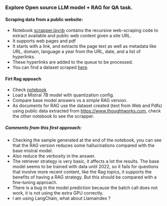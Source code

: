 ### Explore Open source LLM model + RAG for QA task.


#### Scraping data from a public website:
- Notebook [scrapper.ipynb](scrapper.ipynb) contains the recursive web-scraping code to extract available and public web content given a site URL.
- It supports web pages and pdf
- It starts with a link, and extracts the page text as well as metadata like URL, domain, language a year from the URL, date, and a list of hyperlinks.
- These hyperlinks are added to the queue to be processed.
- You can find a dataset scraped [here](https://drive.google.com/file/d/1GzSC4F0uGoHGcRHl9FEdvA3WLA7NIjvp/view?usp=drive_link).

#### Firt Rag appoach
- Check [notebook](qa_chatbot_thoughtworks.ipynb)
- Load a Mistral 7B model with quantization config.
- Compare base model answers vs a simple RAG version.
- As documents for RAG use the dataset created (text from Web and Pdfs) using public data extracted from https://www.thoughtworks.com, check the other notebook to see the scrapper.

  
##### Comments from this first  approach:
- Checking the sample generated at the end of the notebook, you can see that the RAG version reduces some hallucinations compared with the base mistral model.
- Also reduce the verbosity in the answer.
- The retriever strategy is very basic, it affects a lot the results.
The base model seems to be trained with data until 2022, so it fails for questions that involve more recent content, like the Rag topics, it supports the benefits of having a RAG strategy. But this should be compared with a fine-tuning approach.
- There is a bug in the model prediction because the batch call does not work, it is not using the extra GPU correctly.
- I am using LangChain, what about Llamaindex ? 
